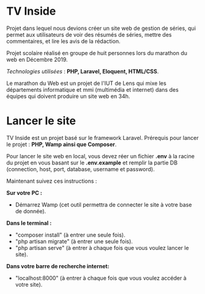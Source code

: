 # TV Inside

Projet dans lequel nous devions créer un site web de gestion de séries, qui permet aux utilisateurs de voir des résumés de séries, mettre des commentaires, et lire les avis de la rédaction.

Projet scolaire réalisé en groupe de huit personnes lors du marathon du web en Décembre 2019.

_Technologies utilisées_ : **PHP, Laravel, Eloquent, HTML/CSS**.

Le marathon du Web est un projet de l'IUT de Lens qui mixe les départements informatique et mmi (multimédia et internet) dans des équipes qui doivent produire un site web en 34h.

# Lancer le site

TV Inside est un projet basé sur le framework Laravel. 
Prérequis pour lancer le projet : **PHP, Wamp ainsi que Composer**.

Pour lancer le site web en local, vous devez réer un fichier **.env** à la racine du projet en vous basant sur le **.env.example** et remplir la partie DB (connection, host, port, database, username et password).

Maintenant suivez ces instructions : 

**Sur votre PC :**

- Démarrez Wamp (cet outil permettra de connecter le site à votre base de donnée).

**Dans le terminal :**

- "composer install" (à entrer une seule fois).
- "php artisan migrate" (à entrer une seule fois).
- "php artisan serve" (à entrer à chaque fois que vous voulez lancer le site).

**Dans votre barre de recherche internet:**

- "localhost:8000" (à entrer à chaque fois que vous voulez accéder à votre site).

